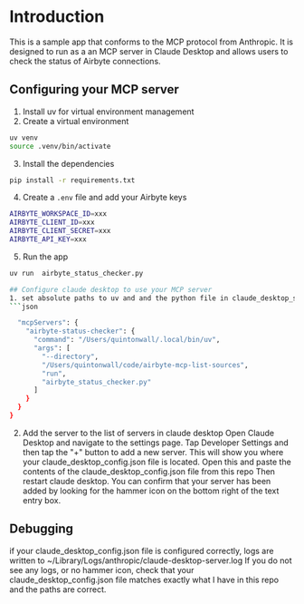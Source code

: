 # Introduction

This is a sample app that conforms to the MCP protocol from Anthropic. It is designed to run as a an MCP server in Claude Desktop and
allows users to check the status of Airbyte connections.

## Configuring your MCP server
1. Install uv for virtual environment management
2. Create a virtual environment
```bash
uv venv
source .venv/bin/activate
```
3. Install the dependencies
```bash
pip install -r requirements.txt
```
4. Create a `.env` file and add your Airbyte keys
```bash
AIRBYTE_WORKSPACE_ID=xxx
AIRBYTE_CLIENT_ID=xxx
AIRBYTE_CLIENT_SECRET=xxx
AIRBYTE_API_KEY=xxx
```
5. Run the app
```bash
uv run  airbyte_status_checker.py

## Configure claude desktop to use your MCP server
1. set absolute paths to uv and and the python file in claude_desktop_settings.json. It should look similar to this:
```json

  "mcpServers": {
    "airbyte-status-checker": {
      "command": "/Users/quintonwall/.local/bin/uv",
      "args": [
        "--directory",
        "/Users/quintonwall/code/airbyte-mcp-list-sources",
        "run",
        "airbyte_status_checker.py"
      ]
    }
  }
}
```

2. Add the server to the list of servers in claude desktop
Open Claude Desktop and navigate to the settings page. Tap Developer Settings and then tap the "+" button to add a new server.
This will show you where your claude_desktop_config.json file is located. Open this and paste the contents  of the claude_desktop_config.json file from this repo
Then restart claude desktop.
You can confirm that your server has been added by looking for the hammer icon on the bottom right of the text entry box.

## Debugging
if your claude_desktop_config.json file is configured correctly, logs are written to ~/Library/Logs/anthropic/claude-desktop-server.log 
If you do not see any logs, or no hammer icon, check that your claude_desktop_config.json file matches exactly what I have in this repo and the paths are correct.